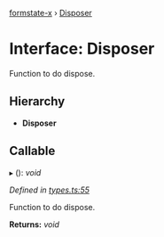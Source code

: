 [formstate-x](../README.md) › [Disposer](disposer.md)

# Interface: Disposer

Function to do dispose.

## Hierarchy

* **Disposer**

## Callable

▸ (): *void*

*Defined in [types.ts:55](https://github.com/qiniu/formstate-x/blob/ee2bb7a/src/types.ts#L55)*

Function to do dispose.

**Returns:** *void*
